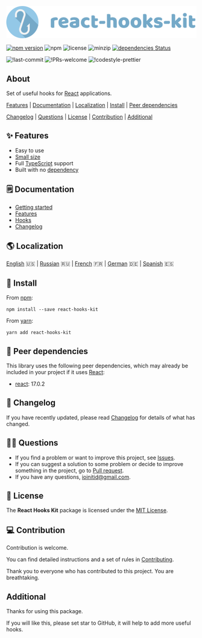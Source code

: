 ![logo](logo.svg)

[![npm version](https://badge.fury.io/js/react-hooks-kit.svg)](https://badge.fury.io/js/react-hooks-kit)
![npm](https://img.shields.io/npm/dw/react-hooks-kit)
![license](https://badgen.net/github/license/IOINITID/react-hooks-kit)
![minzip](https://img.shields.io/bundlephobia/minzip/react-hooks-kit)
[![dependencies Status](https://status.david-dm.org/gh/ioinitid/react-hooks-kit.svg)](https://david-dm.org/ioinitid/react-hooks-kit)

![!last-commit](https://img.shields.io/github/last-commit/ioinitid/react-hooks-kit)
![!PRs-welcome](https://img.shields.io/badge/PRs-welcome-brightgreen)
![!codestyle-prettier](https://img.shields.io/badge/codestyle-prettier-ff69b4)

## About

Set of useful hooks for [React](https://reactjs.org) applications.

[Features](#features) | [Documentation](#documentation) | [Localization](#localization) | [Install](#install) | [Peer dependencies](#peer-dependencies)

[Changelog](#changelog) | [Questions](#questions) | [License](#license) | [Contribution](#contribution) | [Additional](#additional)

## ✨ <a id="features">Features</a>

- Easy to use
- [Small size](https://bundlephobia.com/package/react-hooks-kit@1.0.1)
- Full [TypeScript](https://www.typescriptlang.org) support
- Built with no [dependency](https://github.com/IOINITID/react-hooks-kit/blob/master/package.json)

## 🗒 <a id="documentation">Documentation</a>

- [Getting started](https://ioinitid.github.io/react-hooks-kit/docs/about)
- [Features](https://ioinitid.github.io/react-hooks-kit/docs/features)
- [Hooks](https://ioinitid.github.io/react-hooks-kit/docs/hooks/state/use-modal-state)
- [Changelog](https://ioinitid.github.io/react-hooks-kit/docs/changelog)

## 🌎  <a id="localization">Localization</a>

[English](https://ioinitid.github.io/react-hooks-kit/docs/about) 🇺🇸 | [Russian](https://ioinitid.github.io/react-hooks-kit/ru/docs/about) 🇷🇺 | [French](https://ioinitid.github.io/react-hooks-kit/fr/docs/about) 🇫🇷 | [German](https://ioinitid.github.io/react-hooks-kit/de/docs/about) 🇩🇪 | [Spanish](https://ioinitid.github.io/react-hooks-kit/es/docs/about) 🇪🇸

## 🚀 <a id="install">Install</a>

From [npm](https://www.npmjs.com):

```
npm install --save react-hooks-kit
```

From [yarn](https://yarnpkg.com):

```
yarn add react-hooks-kit
```

## 🔗 <a id="peer-dependencies">Peer dependencies</a>

This library uses the following peer dependencies, which may already be included in your project if it uses [React](https://reactjs.org):

- [react](https://reactjs.org): 17.0.2

## 📃 <a id="changelog">Changelog</a>

If you have recently updated, please read [Changelog](https://github.com/IOINITID/react-hooks-kit/blob/master/changelog.md) for details of what has changed.

## 👨‍🚀 <a id="questions">Questions</a>

- If you find a problem or want to improve this project, see [Issues](https://github.com/IOINITID/react-hooks-kit/issues).
- If you can suggest a solution to some problem or decide to improve something in the project, go to [Pull request](https://github.com/IOINITID/react-hooks-kit/pulls).
- If you have any questions, [ioinitid@gmail.com](mailto:ioinitid@gmail.com).

## 📄 <a id="license">License</a>

The **React Hooks Kit** package is licensed under the [MIT License](https://github.com/IOINITID/react-hooks-kit/blob/master/license.md).

## 💻 <a id="contribution">Contribution</a>

Contribution is welcome.

You can find detailed instructions and a set of rules in [Contributing](https://github.com/IOINITID/react-hooks-kit/blob/master/contributing.md).

Thank you to everyone who has contributed to this project. You are breathtaking.

## <a id="additional">Additional</a>

Thanks for using this package.

If you will like this, please set star to GitHub, it will help to add more useful hooks.
